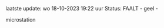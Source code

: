 laatste update: 
wo 18-10-2023 19:22   uur 
Status: FAALT - geel - 
<div class="service Y">microstation</div>